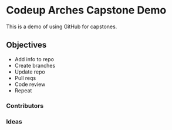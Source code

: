 # Codeup Arches Capstone Demo

This is a demo of using GitHub for capstones.

## Objectives

- Add info to repo
- Create branches
- Update repo
- Pull reqs
- Code review
- Repeat

### Contributors

### Ideas